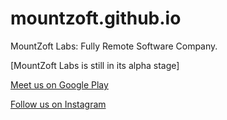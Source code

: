 # mountzoft.github.io
MountZoft Labs: Fully Remote Software Company.

[MountZoft Labs is still in its alpha stage]

[Meet us on Google Play](https://play.google.com/store/apps/dev?id=6841966091026996651)

[Follow us on Instagram](https://www.instagram.com/mountzoft/)
